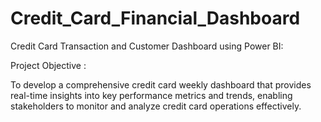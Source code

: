 # Credit_Card_Financial_Dashboard
Credit Card Transaction and Customer Dashboard using Power BI:

Project Objective :

To develop a comprehensive credit card weekly dashboard that provides real-time insights into key performance metrics and trends, enabling stakeholders to monitor and analyze credit card operations effectively.

